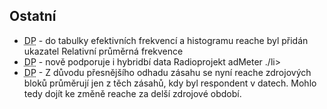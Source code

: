 ﻿---
categories: [fenix]
layout: fenix
---

## Ostatní
<ul><li><abbr title="Detailní plán">DP</abbr> - do tabulky efektivních frekvencí a histogramu reache byl přidán ukazatel Relativní průměrná frekvence</li>
<li><abbr title="Detailní plán">DP</abbr> - nově podporuje i hybridbí data Radioprojekt adMeter ./li>
<li><abbr title="Detailní plán">DP</abbr> - Z důvodu přesnějšího odhadu zásahu se nyní reache zdrojových bloků průměrují jen z těch zásahů, kdy byl respondent v datech. Mohlo tedy dojít ke změně reache za delší zdrojové období.</li></ul>